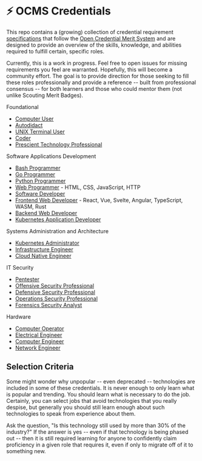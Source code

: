 # ⚡ OCMS Credentials

This repo contains a (growing) collection of credential requirement
[specifications](spec) that follow the [Open Credential Merit
System](about) and are designed to provide an overview of the skills,
knowledge, and abilities required to fulfill certain, specific roles.

Currently, this is a work in progress. Feel free to open issues for
missing requirements you feel are warranted. Hopefully, this will become
a community effort. The goal is to provide direction for those seeking
to fill these roles professionally and provide a reference -- built from
professional consensus -- for both learners and those who could mentor
them (not unlike Scouting Merit Badges).

Foundational

* [Computer User](user)
* [Autodidact](autodidact)
* [UNIX Terminal User](unix)
* [Coder](coder)
* [Prescient Technology Professional](ptp)

Software Applications Development

* [Bash Programmer](bash)
* [Go Programmer](golang)
* [Python Programmer](python)
* [Web Programmer](web) - HTML, CSS, JavaScript, HTTP
* [Software Developer](dev)
* [Frontend Web Developer](frontend) - React, Vue, Svelte, Angular,
  TypeScript, WASM, Rust
* [Backend Web Developer](backend)
* [Kubernetes Application Developer](k8sdev)

Systems Administration and Architecture

* [Kubernetes Administrator](k8sadmin)
* [Infrastructure Engineer](infadmin)
* [Cloud Native Engineer](cnadmin)

IT Security

* [Pentester](pentester)
* [Offensive Security Professional](offsec)
* [Defensive Security Professional](defsec)
* [Operations Security Professional](opsec)
* [Forensics Security Analyst](forensics)

Hardware

* [Computer Operator](operator)
* [Electrical Engineer](ee)
* [Computer Engineer](compeng)
* [Network Engineer](neteng)

## Selection Criteria

Some might wonder why unpopular -- even deprecated --  technologies are
included in some of these credentials. It is never enough to only learn
what is popular and trending. You should learn what is necessary to do
the job. Certainly, you can select jobs that avoid technologies that you
really despise, but generally you should still learn enough about such
technologies to speak from experience about them.

Ask the question, "Is this technology still used by more than 30% of the
industry?" If the answer is yes -- even if that technology is being
phased out -- then it is still required learning for anyone to
confidently claim proficiency in a given role that requires it, even if
only to migrate off of it to something new.

